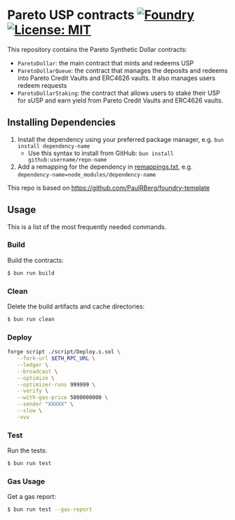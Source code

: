 # Pareto USP contracts [![Foundry][foundry-badge]][foundry] [![License: MIT][license-badge]][license]

[foundry]: https://getfoundry.sh/
[foundry-badge]: https://img.shields.io/badge/Built%20with-Foundry-FFDB1C.svg
[license]: https://opensource.org/licenses/MIT
[license-badge]: https://img.shields.io/badge/License-MIT-blue.svg

This repository contains the Pareto Synthetic Dollar contracts:
- `ParetoDollar`: the main contract that mints and redeems USP
- `ParetoDollarQueue`: the contract that manages the deposits and redeems into Pareto Credit Vaults and ERC4626 vaults. It also manages users redeem requests
- `ParetoDollarStaking`: the contract that allows users to stake their USP for sUSP and earn yield from Pareto Credit Vaults and ERC4626 vaults.

## Installing Dependencies

1. Install the dependency using your preferred package manager, e.g. `bun install dependency-name`
   - Use this syntax to install from GitHub: `bun install github:username/repo-name`
2. Add a remapping for the dependency in [remappings.txt](./remappings.txt), e.g.
   `dependency-name=node_modules/dependency-name`

This repo is based on https://github.com/PaulRBerg/foundry-template

## Usage

This is a list of the most frequently needed commands.

### Build

Build the contracts:

```sh
$ bun run build
```

### Clean

Delete the build artifacts and cache directories:

```sh
$ bun run clean
```

### Deploy

```sh
forge script ./script/Deploy.s.sol \
   --fork-url $ETH_RPC_URL \
   --ledger \
   --broadcast \
   --optimize \
   --optimizer-runs 999999 \
   --verify \
   --with-gas-price 5000000000 \
   --sender "XXXXX" \
   --slow \
   -vvv
```

### Test

Run the tests:

```sh
$ bun run test
```

### Gas Usage

Get a gas report:

```sh
$ bun run test --gas-report
```
